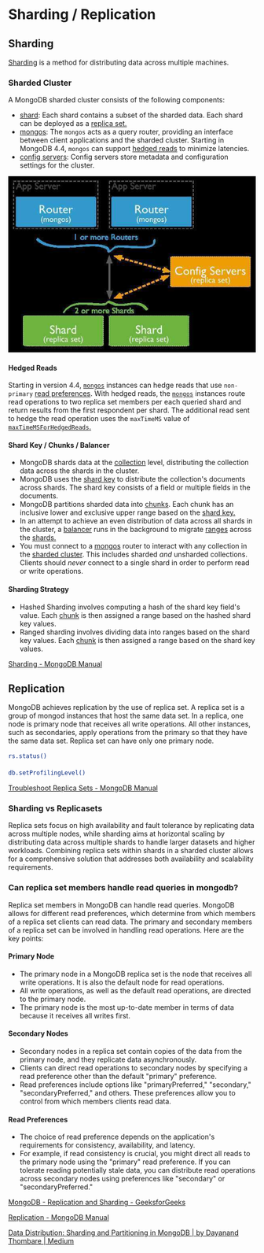 # Sharding / Replication

## Sharding

[Sharding](https://www.mongodb.com/docs/manual/reference/glossary/#std-term-sharding) is a method for distributing data across multiple machines.

### Sharded Cluster

A MongoDB sharded cluster consists of the following components:

- [shard](https://www.mongodb.com/docs/manual/core/sharded-cluster-shards/#std-label-shards-concepts): Each shard contains a subset of the sharded data. Each shard can be deployed as a [replica set.](https://www.mongodb.com/docs/manual/reference/glossary/#std-term-replica-set)
- [mongos](https://www.mongodb.com/docs/manual/core/sharded-cluster-query-router/): The `mongos` acts as a query router, providing an interface between client applications and the sharded cluster. Starting in MongoDB 4.4, `mongos` can support [hedged reads](https://www.mongodb.com/docs/manual/core/sharded-cluster-query-router/#std-label-mongos-hedged-reads) to minimize latencies.
- [config servers](https://www.mongodb.com/docs/manual/core/sharded-cluster-config-servers/#std-label-sharding-config-server): Config servers store metadata and configuration settings for the cluster.

![shared cluster](../../../media/Pasted%20image%2020240112181858.jpg)

#### Hedged Reads

Starting in version 4.4, [`mongos`](https://www.mongodb.com/docs/manual/reference/program/mongos/#mongodb-binary-bin.mongos) instances can hedge reads that use `non-primary` [read preferences](https://www.mongodb.com/docs/manual/core/read-preference/). With hedged reads, the [`mongos`](https://www.mongodb.com/docs/manual/reference/program/mongos/#mongodb-binary-bin.mongos) instances route read operations to two replica set members per each queried shard and return results from the first respondent per shard. The additional read sent to hedge the read operation uses the `maxTimeMS` value of [`maxTimeMSForHedgedReads`.](https://www.mongodb.com/docs/manual/reference/parameters/#mongodb-parameter-param.maxTimeMSForHedgedReads)

#### Shard Key / Chunks / Balancer

- MongoDB shards data at the [collection](https://www.mongodb.com/docs/manual/reference/glossary/#std-term-collection) level, distributing the collection data across the shards in the cluster.
- MongoDB uses the [shard key](https://www.mongodb.com/docs/manual/core/sharding-shard-key/#std-label-sharding-shard-key) to distribute the collection's documents across shards. The shard key consists of a field or multiple fields in the documents.
- MongoDB partitions sharded data into [chunks](https://www.mongodb.com/docs/manual/reference/glossary/#std-term-chunk). Each chunk has an inclusive lower and exclusive upper range based on the [shard key.](https://www.mongodb.com/docs/manual/reference/glossary/#std-term-shard-key)
- In an attempt to achieve an even distribution of data across all shards in the cluster, a [balancer](https://www.mongodb.com/docs/manual/core/sharding-balancer-administration/#std-label-sharding-balancing) runs in the background to migrate [ranges](https://www.mongodb.com/docs/manual/reference/glossary/#std-term-range) across the [shards.](https://www.mongodb.com/docs/manual/reference/glossary/#std-term-shard)
- You must connect to a [mongos](https://www.mongodb.com/docs/manual/reference/glossary/#std-term-mongos) router to interact with any collection in the [sharded cluster](https://www.mongodb.com/docs/manual/reference/glossary/#std-term-sharded-cluster). This includes sharded _and_ unsharded collections. Clients should _never_ connect to a single shard in order to perform read or write operations.

#### Sharding Strategy

- Hashed Sharding involves computing a hash of the shard key field's value. Each [chunk](https://www.mongodb.com/docs/manual/reference/glossary/#std-term-chunk) is then assigned a range based on the hashed shard key values.
- Ranged sharding involves dividing data into ranges based on the shard key values. Each [chunk](https://www.mongodb.com/docs/manual/reference/glossary/#std-term-chunk) is then assigned a range based on the shard key values.

[Sharding - MongoDB Manual](https://www.mongodb.com/docs/manual/sharding/)

## Replication

MongoDB achieves replication by the use of replica set. A replica set is a group of mongod instances that host the same data set. In a replica, one node is primary node that receives all write operations. All other instances, such as secondaries, apply operations from the primary so that they have the same data set. Replica set can have only one primary node.

```bash
rs.status()

db.setProfilingLevel()
```

[Troubleshoot Replica Sets - MongoDB Manual](https://www.mongodb.com/docs/manual/tutorial/troubleshoot-replica-sets)

### Sharding vs Replicasets

Replica sets focus on high availability and fault tolerance by replicating data across multiple nodes, while sharding aims at horizontal scaling by distributing data across multiple shards to handle larger datasets and higher workloads. Combining replica sets within shards in a sharded cluster allows for a comprehensive solution that addresses both availability and scalability requirements.

### Can replica set members handle read queries in mongodb?

Replica set members in MongoDB can handle read queries. MongoDB allows for different read preferences, which determine from which members of a replica set clients can read data. The primary and secondary members of a replica set can be involved in handling read operations. Here are the key points:

#### Primary Node

- The primary node in a MongoDB replica set is the node that receives all write operations. It is also the default node for read operations.
- All write operations, as well as the default read operations, are directed to the primary node.
- The primary node is the most up-to-date member in terms of data because it receives all writes first.

#### Secondary Nodes

- Secondary nodes in a replica set contain copies of the data from the primary node, and they replicate data asynchronously.
- Clients can direct read operations to secondary nodes by specifying a read preference other than the default "primary" preference.
- Read preferences include options like "primaryPreferred," "secondary," "secondaryPreferred," and others. These preferences allow you to control from which members clients read data.

#### Read Preferences

- The choice of read preference depends on the application's requirements for consistency, availability, and latency.
- For example, if read consistency is crucial, you might direct all reads to the primary node using the "primary" read preference. If you can tolerate reading potentially stale data, you can distribute read operations across secondary nodes using preferences like "secondary" or "secondaryPreferred."

[MongoDB - Replication and Sharding - GeeksforGeeks](https://www.geeksforgeeks.org/mongodb-replication-and-sharding/)

[Replication - MongoDB Manual](https://www.mongodb.com/docs/manual/replication/)

[Data Distribution: Sharding and Partitioning in MongoDB | by Dayanand Thombare | Medium](https://medium.com/@dayanandthombare/data-distribution-sharding-and-partitioning-in-mongodb-3e4cd8edd955)
